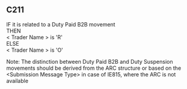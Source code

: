 ## C211
IF it is related to a Duty Paid B2B movement  
THEN  
&lt; Trader Name &gt; is 'R'  
ELSE  
&lt; Trader Name &gt; is 'O'  
   
Note: The distinction between Duty Paid B2B and Duty Suspension movements should be derived from the ARC structure or based on the &lt;Submission Message Type&gt; in case of IE815, where the ARC is not available

